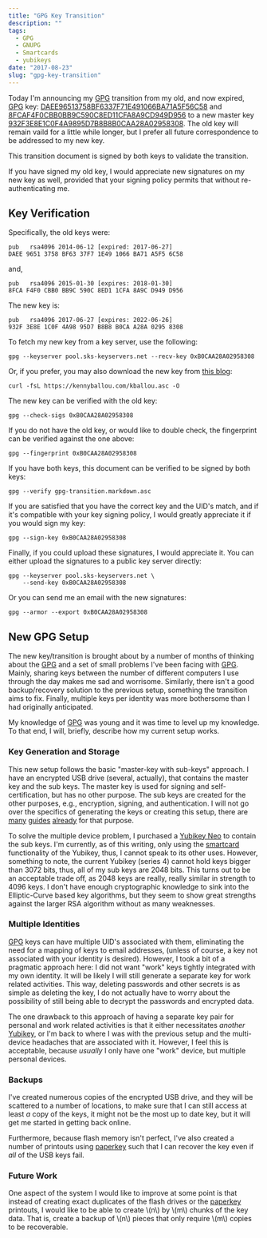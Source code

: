 ```yaml
---
title: "GPG Key Transition"
description: ""
tags:
  - GPG
  - GNUPG
  - Smartcards
  - yubikeys
date: "2017-08-23"
slug: "gpg-key-transition"
---
```


Today I'm announcing my [GPG][6] transition from my old, and now
expired, [GPG][6] key: [DAEE96513758BF6337F71E491066BA71A5F56C58][0]
and [8FCAF4F0CBB0BB9C590C8ED11CFA8A9CD949D956][1] to a new master
key [932F3E8E1C0F4A9895D7B8B8B0CAA28A02958308][2].  The old key will
remain vaild for a little while longer, but I prefer all future
correspondence to be addressed to my new key.

This transition document is signed by both keys to validate the
transition.

If you have signed my old key, I would appreciate new signatures on my
new key as well, provided that your signing policy permits that
without re-authenticating me.

## Key Verification ##

Specifically, the old keys were:

    pub   rsa4096 2014-06-12 [expired: 2017-06-27]
    DAEE 9651 3758 BF63 37F7 1E49 1066 BA71 A5F5 6C58

and,

    pub   rsa4096 2015-01-30 [expires: 2018-01-30]
    8FCA F4F0 CBB0 BB9C 590C 8ED1 1CFA 8A9C D949 D956

The new key is:

    pub   rsa4096 2017-06-27 [expires: 2022-06-26]
    932F 3E8E 1C0F 4A98 95D7 B8B8 B0CA A28A 0295 8308

To fetch my new key from a key server, use the following:

    gpg --keyserver pool.sks-keyservers.net --recv-key 0xB0CAA28A02958308

Or, if you prefer, you may also download the new key
from [this blog][this]:

    curl -fsL https://kennyballou.com/kballou.asc -O

The new key can be verified with the old key:

    gpg --check-sigs 0xB0CAA28A02958308

If you do not have the old key, or would like to double check, the
fingerprint can be verified against the one above:

    gpg --fingerprint 0xB0CAA28A02958308

If you have both keys, this document can be verified to be signed by
both keys:

    gpg --verify gpg-transition.markdown.asc

If you are satisfied that you have the correct key and the UID's
match, and if it's compatible with your key signing policy, I would
greatly appreciate it if you would sign my key:

    gpg --sign-key 0xB0CAA28A02958308

Finally, if you could upload these signatures, I would appreciate it.
You can either upload the signatures to a public key server directly:

    gpg --keyserver pool.sks-keyservers.net \
        --send-key 0xB0CAA28A02958308

Or you can send me an email with the new signatures:

    gpg --armor --export 0xB0CAA28A02958308

## New GPG Setup ##

The new key/transition is brought about by a number of months of
thinking about the [GPG][6] and a set of small problems I've been facing
with [GPG][6].  Mainly, sharing keys between the number of different
computers I use through the day makes me sad and worrisome.
Similarly, there isn't a good backup/recovery solution to the previous
setup, something the transition aims to fix.  Finally, multiple keys
per identity was more bothersome than I had originally anticipated.

My knowledge of [GPG][6] was young and it was time to level up my
knowledge.  To that end, I will, briefly, describe how my current
setup works.

### Key Generation and Storage ###

This new setup follows the basic "master-key with sub-keys" approach.
I have an encrypted USB drive (several, actually), that contains the
master key and the sub keys.  The master key is used for signing and
self-certification, but has no other purpose.  The sub keys are
created for the other purposes, e.g., encryption, signing, and
authentication.  I will not go over the specifics of generating the
keys or creating this setup, there
are [many][0] [guides][1] [already][2] for that purpose.

To solve the multiple device problem, I purchased a [Yubikey Neo][3]
to contain the sub keys.  I'm currently, as of this writing, only
using the [smartcard][5] functionality of the Yubikey, thus, I cannot
speak to its other uses.  However, something to note, the current
Yubikey (series 4) cannot hold keys bigger than 3072 bits, thus, all
of my sub keys are 2048 bits.  This turns out to be an acceptable
trade off, as 2048 keys are really, really similar in strength to 4096
keys.  I don't have enough cryptographic knowledge to sink into the
Elliptic-Curve based key algorithms, but they seem to show great
strengths against the larger RSA algorithm without as many weaknesses.

### Multiple Identities ###

[GPG][6] keys can have multiple UID's associated with them,
eliminating the need for a mapping of keys to email addresses, (unless
of course, a key not associated with your identity is desired).
However, I took a bit of a pragmatic approach here: I did not want
"work" keys tightly integrated with my own identity.  It will be
likely I will still generate a separate key for work related
activities.  This way, deleting passwords and other secrets is as
simple as deleting the key, I do not actually have to worry about the
possibility of still being able to decrypt the passwords and encrypted
data.

The one drawback to this approach of having a separate key pair for
personal and work related activities is that it either necessitates
_another_ [Yubikey][3], or I'm back to where I was with the previous
setup and the multi-device headaches that are associated with it.
However, I feel this is acceptable, because _usually_ I only have one
"work" device, but multiple personal devices.

### Backups ###

I've created numerous copies of the encrypted USB drive, and they will
be scattered to a number of locations, to make sure that I can still
access at least _a_ copy of the keys, it might not be the most up to
date key, but it will get me started in getting back online.

Furthermore, because flash memory isn't perfect, I've also created a
number of printouts using [paperkey][4] such that I can recover the
key even if _all_ of the USB keys fail.

### Future Work ###

One aspect of the system I would like to improve at some point is that
instead of creating exact duplicates of the flash drives or
the [paperkey][4] printouts, I would like to be able to create \\(n\\)
by \\(m\\) chunks of the key data.  That is, create a backup of
\\(n\\) pieces that only require \\(m\\) copies to be recoverable.

[this]: https://kennyballou.com/kballou.pub.asc

[0]: https://www.chameth.com/2016/08/11/offline-gnupg-master-yubikey-subkeys/

[1]: https://www.void.gr/kargig/blog/2013/12/02/creating-a-new-gpg-key-with-subkeys/

[2]: https://gist.github.com/abeluck/3383449

[3]: https://www.yubico.com/products/yubikey-hardware/yubikey-neo/

[4]: http://www.jabberwocky.com/software/paperkey/

[5]: https://en.wikipedia.org/wiki/Smart_card

[6]: https://gnupg.org/

[7]: http://blogs.fsfe.org/drdanz/?p=782
